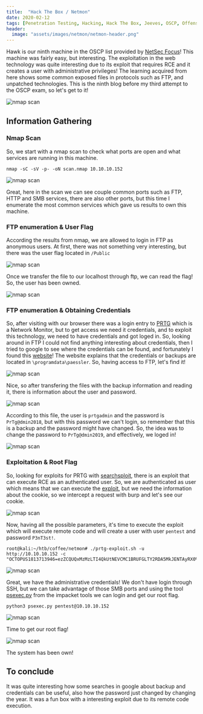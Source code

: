 ```yaml
---
title:  "Hack The Box / Netmon"
date: 2020-02-12
tags: [Penetration Testing, Hacking, Hack The Box, Jeeves, OSCP, Offensive Security]
header: 
  image: "assets/images/netmon/netmon-header.png"
---
```

Hawk is our ninth machine in the OSCP list provided by [NetSec Focus](https://www.netsecfocus.com/)! This machine was fairly easy, but interesting. The exploitation in the web technology was quite interesting due to its exploit that requires RCE and it creates a user with administrative privileges! The learning acquired from here shows some common exposed files in protocols such as FTP, and unpatched technologies. This is the ninth blog before my third attempt to the OSCP exam, so let's get to it!

<img src="{{ site.url }}{{ site.baseurl }}/assets/images/netmon/list.jpg" alt="nmap scan">

## Information Gathering


### Nmap Scan
So, we start with a nmap scan to check what ports are open and what services are running in this machine.
```
nmap -sC -sV -p- -oN scan.nmap 10.10.10.152
```
<img src="{{ site.url }}{{ site.baseurl }}/assets/images/netmon/nmap.png" alt="nmap scan">

Great, here in the scan we can see couple common ports such as FTP, HTTP and SMB services, there are also other ports, but this time I enumerate the most common services which gave us results to own this machine. 

### FTP enumeration & User Flag

According the results from nmap, we are allowed to login in FTP as anonymous users. At first, there was not something very interesting, but there was the user flag located in ```/Public```

<img src="{{ site.url }}{{ site.baseurl }}/assets/images/netmon/ftp-user.png" alt="nmap scan">

Once we transfer the file to our localhost through ftp, we can read the flag! So, the user has been owned. 

<img src="{{ site.url }}{{ site.baseurl }}/assets/images/netmon/user-flag.png" alt="nmap scan">

### FTP enumeration & Obtaining Credentials

So, after visiting with our browser there was a login entry to [PRTG](https://www.paessler.com/prtg) which is a Network Monitor, but to get access we need it credentials, and to exploit this technology, we need to have credentials and got loged in. So, looking around in FTP I could not find anything interesting about credentials, then I tried to google to see where the credentials can be found, and fortunately I found this [website](https://kb.paessler.com/en/topic/463-how-and-where-does-prtg-store-its-data)! The website explains that the credentials or backups are located in ```\programdata\paessler```. So, having access to FTP, let's find it!

<img src="{{ site.url }}{{ site.baseurl }}/assets/images/netmon/backup.png" alt="nmap scan">

Nice, so after transfering the files with the backup information and reading it, there is information about the user and password. 

<img src="{{ site.url }}{{ site.baseurl }}/assets/images/netmon/pass-found.png" alt="nmap scan">

According to this file, the user is ```prtgadmin``` and the password is ```PrTg@dmin2018```, but with this password we can't login, so remember that this is a backup and the password might have changed. So, the idea was to change the password to ```PrTg@dmin2019```, and effectively, we loged in!

<img src="{{ site.url }}{{ site.baseurl }}/assets/images/netmon/loged-in.png" alt="nmap scan">

### Exploitation & Root Flag

So, looking for exploits for PRTG with [searchsploit](https://www.exploit-db.com/searchsploit), there is an exploit that can execute RCE as an authenticated user. So, we are authenticated as user which means that we can execute the [exploit](https://github.com/M4LV0/PRTG-Network-Monitor-RCE), but we need the information about the cookie, so we intercept a request with burp and let's see our cookie. 

<img src="{{ site.url }}{{ site.baseurl }}/assets/images/netmon/burp-cookie.png" alt="nmap scan">

Now, having all the possible parameters, it's time to execute the exploit which will execute remote code and will create a user with user ```pentest``` and password ```P3nT3st!```. 
```
root@kali:~/htb/coffee/netmon# ./prtg-exploit.sh -u http://10.10.10.152 -c "OCTOPUS1813713946=ezZCQUQxMzMzLTI4QkUtNEVCMC1BRUFGLTY2RDA5MkJENTAyRX0%3D"
```

<img src="{{ site.url }}{{ site.baseurl }}/assets/images/netmon/exploit-done.png" alt="nmap scan">

Great, we have the administrative credentials! We don't have login through SSH, but we can take advantage of those SMB ports and using the tool [psexec.py](https://github.com/SecureAuthCorp/impacket/blob/master/examples/psexec.py) from the impacket tools we can login and get our root flag. 
```
python3 psexec.py pentest@10.10.10.152
```

<img src="{{ site.url }}{{ site.baseurl }}/assets/images/netmon/auth-shell.png" alt="nmap scan">

Time to get our root flag!

<img src="{{ site.url }}{{ site.baseurl }}/assets/images/netmon/root-flag.png" alt="nmap scan">

The system has been own!

## To conclude

It was quite interesting how some searches in google about backup and credentials can be useful, also how the password just changed by changing the year. It was a fun box with a interesting exploit due to its remote code execution. 